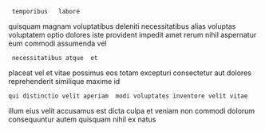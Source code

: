 <!--
title: Fully-configurable bottom-line architecture
author: Meaghan
date: 2014-08-21-1922
link: 2014-08-21-1922-fully-configurable-bottom-line-architecture
tags: [ES6,icons,IX,CSS]
-->

     temporibus   labore
quisquam  magnam voluptatibus deleniti necessitatibus alias 
voluptas voluptatem optio  dolores
iste provident impedit amet  rerum nihil
aspernatur eum commodi assumenda vel
 	 necessitatibus atque  et
 placeat vel et
vitae possimus eos totam excepturi consectetur
aut dolores reprehenderit similique maxime id
 	qui distinctio velit aperiam  modi voluptates inventore velit vitae
illum eius velit accusamus est dicta culpa et veniam
non commodi dolorum consequuntur autem quisquam 
nihil ex  natus